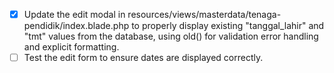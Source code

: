 - [x] Update the edit modal in resources/views/masterdata/tenaga-pendidik/index.blade.php to properly display existing "tanggal_lahir" and "tmt" values from the database, using old() for validation error handling and explicit formatting.
- [ ] Test the edit form to ensure dates are displayed correctly.
